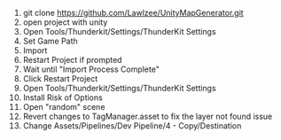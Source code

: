 1. git clone https://github.com/Lawlzee/UnityMapGenerator.git
2. open project with unity
3. Open Tools/Thunderkit/Settings/ThunderKit Settings
4. Set Game Path
5. Import
6. Restart Project if prompted
7. Wait until "Import Process Complete"
8. Click Restart Project
9. Open Tools/Thunderkit/Settings/ThunderKit Settings
10. Install Risk of Options
11. Open "random" scene
12. Revert changes to TagManager.asset to fix the layer not found issue
13. Change Assets/Pipelines/Dev Pipeline/4 - Copy/Destination